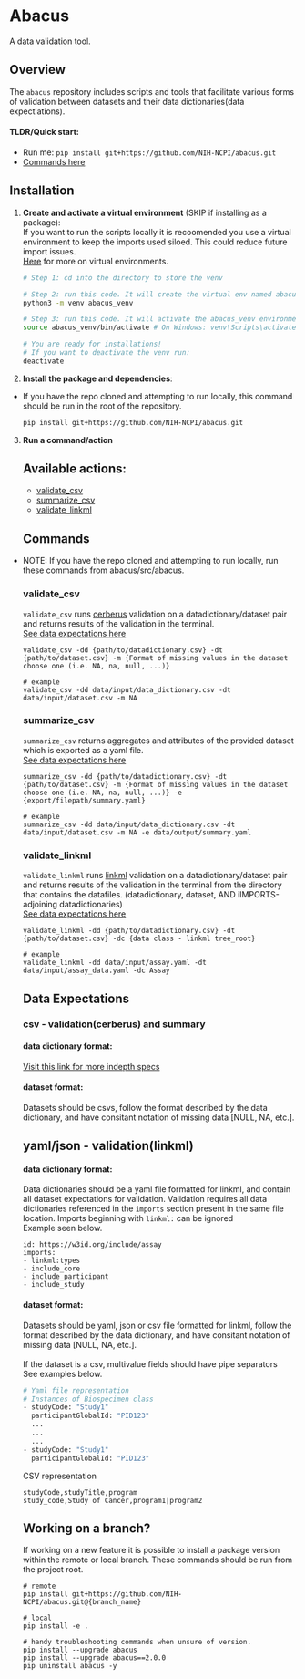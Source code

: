 # Abacus
A data validation tool.


## Overview

The `abacus` repository includes scripts and tools that facilitate various forms
of validation between datasets and their data dictionaries(data expectiations).


#### TLDR/Quick start:
* Run me: `pip install git+https://github.com/NIH-NCPI/abacus.git`
* [Commands here](#commands)

## Installation

1. **Create and activate a virtual environment** (SKIP if installing as a package):<br>
If you want to run the scripts locally it is recoomended you use a virtual
environment to keep the imports used siloed. This could reduce future import issues.<br>
[Here](https://realpython.com/python-virtual-environments-a-primer/) for more on virtual environments.

    ```bash
    # Step 1: cd into the directory to store the venv

    # Step 2: run this code. It will create the virtual env named abacus_venv in the current directory.
    python3 -m venv abacus_venv

    # Step 3: run this code. It will activate the abacus_venv environment
    source abacus_venv/bin/activate # On Windows: venv\Scripts\activate

    # You are ready for installations! 
    # If you want to deactivate the venv run:
    deactivate
    ```

2. **Install the package and dependencies**:
- If you have the repo cloned and attempting to run locally, this command should
be run in the root of the repository.
    ```bash
    pip install git+https://github.com/NIH-NCPI/abacus.git
    ```
3. **Run a command/action** 

   ## Available actions:
   * [validate_csv](#validate_csv) <br>
   * [summarize_csv](#summarize_csv) <br> 
   * [validate_linkml](#validate_linkml) <br>
    


   ## Commands
- NOTE: If you have the repo cloned and attempting to run locally, run these commands
from abacus/src/abacus.
    ### validate_csv
    `validate_csv` runs [cerberus](https://docs.python-cerberus.org/index.html) validation on a datadictionary/dataset pair and returns results of the validation in the terminal. <br> 
     [See data expectations here](#csv-validationcerberus-and-summary)
    ```
    validate_csv -dd {path/to/datadictionary.csv} -dt {path/to/dataset.csv} -m {Format of missing values in the dataset choose one (i.e. NA, na, null, ...)}   

    # example
    validate_csv -dd data/input/data_dictionary.csv -dt data/input/dataset.csv -m NA 
    ```
    ### summarize_csv
    `summarize_csv` returns aggregates and attributes of the provided dataset which is exported as a yaml file. <br>
    [See data expectations here](#csv-validationcerberus-and-summary)
    ```
    summarize_csv -dd {path/to/datadictionary.csv} -dt {path/to/dataset.csv} -m {Format of missing values in the dataset choose one (i.e. NA, na, null, ...)} -e {export/filepath/summary.yaml}

    # example 
    summarize_csv -dd data/input/data_dictionary.csv -dt data/input/dataset.csv -m NA -e data/output/summary.yaml
    ```
    ### validate_linkml
     
    `validate_linkml` runs [linkml](https://linkml.io/linkml/index.html") validation on a datadictionary/dataset pair and returns results of the validation in the terminal from the directory that contains the datafiles. (datadictionary, dataset, AND iIMPORTS-adjoining datadictionaries)<br> 
    [See data expectations here](#yaml-validationlinkml)
    ```
    validate_linkml -dd {path/to/datadictionary.csv} -dt {path/to/dataset.csv} -dc {data class - linkml tree_root}

    # example 
    validate_linkml -dd data/input/assay.yaml -dt data/input/assay_data.yaml -dc Assay
    ```

    ## Data Expectations
    ### csv - validation(cerberus) and summary
    #### data dictionary format:
    [Visit this link for more indepth specs](https://docs.google.com/document/d/1p5kIBoGf8U_axUo2ADUXQ5Mkx3zrDUJtywkZVi4sVkk/edit?usp=sharing)
  
    #### dataset format:
    Datasets should be csvs, follow the format described by the data dictionary, and have consitant notation of missing data [NULL, NA, etc.]. 

    ## yaml/json - validation(linkml)
    #### data dictionary format:
    Data dictionaries should be a yaml file formatted for linkml, and contain all
    dataset expectations for validation.
    Validation requires all data dictionaries referenced in the `imports` section
    present in the same file location. Imports beginning with `linkml:` can be ignored <br>
    Example seen below.
    ```
    id: https://w3id.org/include/assay
    imports:
    - linkml:types
    - include_core
    - include_participant
    - include_study
    ```

    #### dataset format:
    Datasets should be yaml, json or csv file formatted for linkml, follow the format 
    described by the data dictionary, and have consitant notation of missing 
    data [NULL, NA, etc.]. <br>
    <br>
    If the dataset is a csv, multivalue fields should have pipe separators <br>
    See examples below.
  
    ```bash
    # Yaml file representation
    # Instances of Biospecimen class
    - studyCode: "Study1"
      participantGlobalId: "PID123"
      ...
      ...
      ...
    - studyCode: "Study1"
      participantGlobalId: "PID123"

    ```
     CSV representation

    ```
    studyCode,studyTitle,program
    study_code,Study of Cancer,program1|program2
    ```

    ## Working on a branch?
    If working on a new feature it is possible to install a package version within
    the remote or local branch. These commands should be run from the project root.
    ```
    # remote
    pip install git+https://github.com/NIH-NCPI/abacus.git@{branch_name}

    # local
    pip install -e .

    # handy troubleshooting commands when unsure of version.
    pip install --upgrade abacus
    pip install --upgrade abacus==2.0.0
    pip uninstall abacus -y

    ```